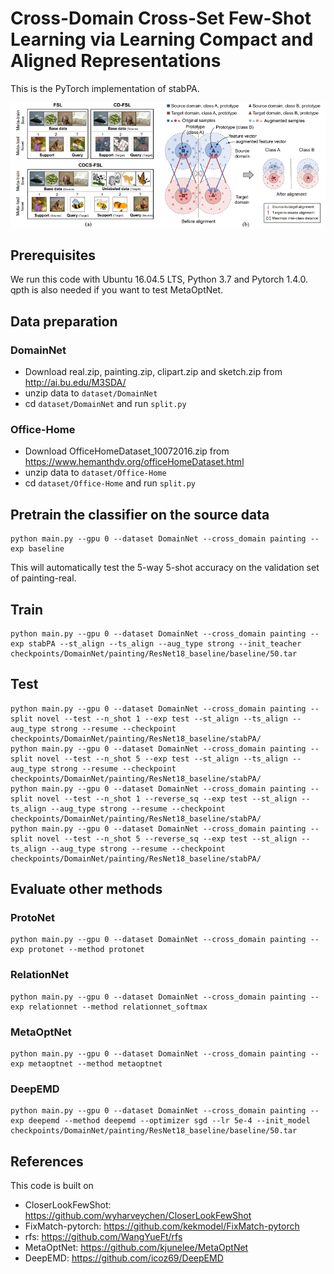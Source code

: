 # Cross-Domain Cross-Set Few-Shot Learning via Learning Compact and Aligned Representations

This is the PyTorch implementation of stabPA.

![avatar](pictures/setting.png)

## Prerequisites
We run this code with Ubuntu 16.04.5 LTS, Python 3.7 and Pytorch 1.4.0. qpth is also needed if you want to test MetaOptNet.


## Data preparation
### DomainNet
* Download real.zip, painting.zip, clipart.zip and sketch.zip from http://ai.bu.edu/M3SDA/
* unzip data to ```dataset/DomainNet```
* cd ```dataset/DomainNet``` and run ```split.py```

### Office-Home
* Download OfficeHomeDataset_10072016.zip from https://www.hemanthdv.org/officeHomeDataset.html
* unzip data to ```dataset/Office-Home```
* cd ```dataset/Office-Home``` and run ```split.py```


## Pretrain the classifier on the source data
```
python main.py --gpu 0 --dataset DomainNet --cross_domain painting --exp baseline
```
This will automatically test the 5-way 5-shot accuracy on the validation set of painting-real.


## Train
```
python main.py --gpu 0 --dataset DomainNet --cross_domain painting --exp stabPA --st_align --ts_align --aug_type strong --init_teacher checkpoints/DomainNet/painting/ResNet18_baseline/baseline/50.tar
```


## Test
```
python main.py --gpu 0 --dataset DomainNet --cross_domain painting --split novel --test --n_shot 1 --exp test --st_align --ts_align --aug_type strong --resume --checkpoint checkpoints/DomainNet/painting/ResNet18_baseline/stabPA/
python main.py --gpu 0 --dataset DomainNet --cross_domain painting --split novel --test --n_shot 5 --exp test --st_align --ts_align --aug_type strong --resume --checkpoint checkpoints/DomainNet/painting/ResNet18_baseline/stabPA/
python main.py --gpu 0 --dataset DomainNet --cross_domain painting --split novel --test --n_shot 1 --reverse_sq --exp test --st_align --ts_align --aug_type strong --resume --checkpoint checkpoints/DomainNet/painting/ResNet18_baseline/stabPA/
python main.py --gpu 0 --dataset DomainNet --cross_domain painting --split novel --test --n_shot 5 --reverse_sq --exp test --st_align --ts_align --aug_type strong --resume --checkpoint checkpoints/DomainNet/painting/ResNet18_baseline/stabPA/
```


## Evaluate other methods
### ProtoNet
```
python main.py --gpu 0 --dataset DomainNet --cross_domain painting --exp protonet --method protonet
```
### RelationNet
```
python main.py --gpu 0 --dataset DomainNet --cross_domain painting --exp relationnet --method relationnet_softmax
```
### MetaOptNet
```
python main.py --gpu 0 --dataset DomainNet --cross_domain painting --exp metaoptnet --method metaoptnet
```
### DeepEMD
```
python main.py --gpu 0 --dataset DomainNet --cross_domain painting --exp deepemd --method deepemd --optimizer sgd --lr 5e-4 --init_model checkpoints/DomainNet/painting/ResNet18_baseline/baseline/50.tar
```


## References
This code is built on
* CloserLookFewShot: https://github.com/wyharveychen/CloserLookFewShot
* FixMatch-pytorch: https://github.com/kekmodel/FixMatch-pytorch
* rfs: https://github.com/WangYueFt/rfs
* MetaOptNet: https://github.com/kjunelee/MetaOptNet
* DeepEMD: https://github.com/icoz69/DeepEMD